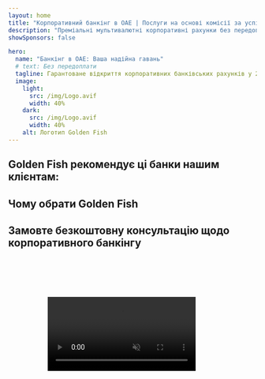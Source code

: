 ```yaml
---
layout: home
title: "Корпоративний банкінг в ОАЕ | Послуги на основі комісії за успіх"
description: "Преміальні мультивалютні корпоративні рахунки без передоплати - оплата тільки після схвалення. Повний супровід заявки з 96% успішністю. Гарантоване відкриття рахунку."
showSponsors: false

hero:
  name: "Банкінг в ОАЕ: Ваша надійна гавань"
  # text: Без передоплати
  tagline: Гарантоване відкриття корпоративних банківських рахунків у 2025 році. <span class="hl">Без передоплати</span> - оплата тільки після схвалення. 96% успішність.
  image:
    light:
      src: /img/Logo.avif
      width: 40%
    dark:
      src: /img/Logo.avif
      width: 40%
    alt: Логотип Golden Fish
---
```


<FeatureCards :features="[
  {
    title: 'Гарантоване відкриття рахунків',
    bullet: '✓',
    items: [
      'Двомісячна гарантія на відкриття першого рахунку',
      'Тримісячна гарантія на відкриття другого рахунку',
      'Підготовка якісного бізнес-плану',
      'Повна підтримка з due diligence',
      'Стратегія прямої комунікації з банком',
      'Налаштування повного банківського пакету'
    ],
    linkText: 'Learn more',
    link: '../../corporate-banking-services/guaranteed-account-approvals',
    icon: {
      light: '/video/iStock-2186765808.mp4',
      dark: '/video/iStock-2166377244.mp4',
      alt: 'Банківські вимоги',
    }
  },
]" />

<FeatureCards :features="[
  {
    title: 'Банківські рахунки в ОАЕ для високоризикового бізнесу',
    items: [
      'Експертний супровід з enhanced due diligence (EDD)',
      'Моніторинг транзакцій та управління ризиками',
      'Налаштування політик та процедур комплаєнс',
      'Управління відносинами з банком',
      'Регулярні комплаєнс-оновлення та аудити',
      'Планування дій для безпеки рахунку'
    ],
    linkText: 'Learn more',
    link: '../../corporate-banking-services/UAE-Bank-Accounts-for-High-Risk-Business',
    icon: {
      light: '/img/iStock-1333000394.avif',
      dark: '/img/iStock-584576538.avif',
      alt: 'Банківські послуги',
    }
  },
  {
    title: 'Дотримуйтесь відповідності: Захистіть свій бізнес в ОАЕ',
    items: [
      'Регулярні комплаєнс-аудити для виявлення потенційних ризиків',
      'Повний спектр PRO послуг для державних погоджень',
      'Управління поновленням ліцензій та сповіщення',
      'Банківський консалтинг та обслуговування рахунків',
      'Підтримка відповідності VAT та ESR',
      'Відповідність візовим та трудовим законам',
      'Навчальні семінари щодо регуляторних оновлень'
    ],
    linkText: 'Learn more',
    link: '../../company-registration/Protect-Your-Business',
    icon: {
      light: '/img/iStock-1382278859.jpg',
      dark: '/img/iStock-1867623684.jpg',
      alt: 'Банківські послуги',
    }
  },
  {
    title: 'Переваги корпоративного банкінгу в ОАЕ',
    items: [
      'Надійна банківська система з рейтингом **Aa2** від Moody\'s',
      '**Фіксований курс USD з 1980 року**',
      'Відсутність обмежень на рух капіталу',
      'Валютні резерви понад 184 млрд USD',
      'Політична та економічна стабільність',
      'Банківська система з державною підтримкою',
      'Цифровий банкінг світового рівня'
    ],
    linkText: 'Learn more',
    link: '../../company-registration/banking',
    icon: {
      light: '/img/iStock-1032707788.jpg',
      dark: '/img/iStock-1152367067.avif',
      alt: 'Банківський процес',
    }
  }
]" />

## Golden Fish рекомендує ці банки нашим клієнтам:

<!--@include: /../../include/recommended-banks.md-->

## Чому обрати Golden Fish

<BenefitsList :features="[
  {
    icon: '🏢',
    title: 'Локальна експертиза в ОАЕ',
    text: 'Професійні спеціалісти в Дубаї надають експертний супровід на кожному етапі процесу.'
  },
  {
    icon: '📊',
    title: 'Доведений рівень успіху',
    text: 'Понад 90% схвалених заявок із сотнями виданих віз, банківських рахунків та реєстрацій компаній через наше преміум-обслуговування.'
  },
  {
    icon: '💸',
    title: '**Оплата за результатом**',
    text: '[Оплата тільки після схвалення](/uae-business/benefits/success-based-fees). Повна прозорість без прихованих витрат.'
  },
]" />

## Замовте безкоштовну консультацію щодо корпоративного банкінгу

<video  autoplay muted playsinline style="padding: 80px" >
  <source src="/video/iStock-2185918790.mp4" type="video/mp4">
</video>

<ContactFormModal 
  formName="Banking [offer]" 
  buttonText="Отримати безкоштовну консультацію" 
  categoryLabel="Необхідний рівень підтримки: *" 
  categoryPlaceholderText="Оберіть ваш рівень підтримки"
  messageLabel="Допоможіть нам підготуватися до консультації (рекомендовано)"
  messagePlaceholderText="Розкажіть про тип вашого бізнесу, юрисдикції діяльності, очікувані обсяги транзакцій та особливі банківські потреби (мультивалютність, торгове фінансування тощо)"
  :services="[
  'Базовий — тільки основна документація та консультація щодо відкриття рахунку',
  'Стандартний — повна документація та супровід на всіх етапах банківського обслуговування',
  'Комплексний — повний банківський супровід з мінімальним залученням з вашого боку',
  'Індивідуальний — необхідно обговорити великі обсяги транзакцій або мультиюрисдикційну структуру',
  ]"
/>